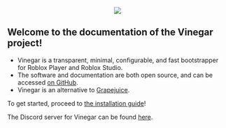 <p align="center">
  <img style="max-width: 30%" src="/favicon.svg">
</p>

## Welcome to the documentation of the Vinegar project!

- Vinegar is a transparent, minimal, configurable, and fast bootstrapper for Roblox Player and Roblox Studio.
- The software and documentation are both open source, and can be accessed [on GitHub](https://github.com/vinegarhq).
- Vinegar is an alternative to [Grapejuice](https://brinkervii.gitlab.io/grapejuice/).

To get started, proceed to [the installation guide](/Installation/index.md)!

The Discord server for Vinegar can be found [here](https://discord.gg/dzdzZ6Pps2).
